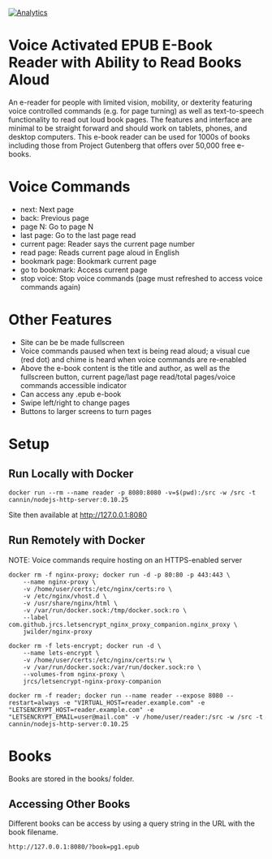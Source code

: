 [![Analytics](https://ga-beacon.appspot.com/UA-317478-20/main-page)](https://github.com/cannin/voice_ebook_reader)

# Voice Activated EPUB E-Book Reader with Ability to Read Books Aloud

An e-reader for people with limited vision, mobility, or dexterity featuring voice controlled commands (e.g. for page turning) as well as text-to-speech functionality to read out loud book pages. The features and interface are minimal to be straight forward and should work on tablets, phones, and desktop computers. This e-book reader can be used for 1000s of books including those from Project Gutenberg that offers over 50,000 free e-books.

# Voice Commands

* next: Next page
* back: Previous page
* page N: Go to page N
* last page: Go to the last page read
* current page: Reader says the current page number
* read page: Reads current page aloud in English
* bookmark page: Bookmark current page
* go to bookmark: Access current page
* stop voice: Stop voice commands (page must refreshed to access voice commands again)

# Other Features

* Site can be be made fullscreen
* Voice commands paused when text is being read aloud; a visual cue (red dot) and chime is heard when voice commands are re-enabled
* Above the e-book content is the title and author, as well as the fullscreen button, current page/last page read/total pages/voice commands accessible indicator
* Can access any .epub e-book
* Swipe left/right to change pages
* Buttons to larger screens to turn pages

# Setup
## Run Locally with Docker
```
docker run --rm --name reader -p 8080:8080 -v=$(pwd):/src -w /src -t cannin/nodejs-http-server:0.10.25
```

Site then available at http://127.0.0.1:8080


## Run Remotely with Docker

NOTE: Voice commands require hosting on an HTTPS-enabled server

```
docker rm -f nginx-proxy; docker run -d -p 80:80 -p 443:443 \
    --name nginx-proxy \
    -v /home/user/certs:/etc/nginx/certs:ro \
    -v /etc/nginx/vhost.d \
    -v /usr/share/nginx/html \
    -v /var/run/docker.sock:/tmp/docker.sock:ro \
    --label com.github.jrcs.letsencrypt_nginx_proxy_companion.nginx_proxy \
    jwilder/nginx-proxy

docker rm -f lets-encrypt; docker run -d \
    --name lets-encrypt \
    -v /home/user/certs:/etc/nginx/certs:rw \
    -v /var/run/docker.sock:/var/run/docker.sock:ro \
    --volumes-from nginx-proxy \
    jrcs/letsencrypt-nginx-proxy-companion

docker rm -f reader; docker run --name reader --expose 8080 --restart=always -e "VIRTUAL_HOST=reader.example.com" -e "LETSENCRYPT_HOST=reader.example.com" -e "LETSENCRYPT_EMAIL=user@mail.com" -v /home/user/reader:/src -w /src -t cannin/nodejs-http-server:0.10.25
```

# Books

Books are stored in the books/ folder.

## Accessing Other Books

Different books can be access by using a query string in the URL with the book filename.

```
http://127.0.0.1:8080/?book=pg1.epub
```
